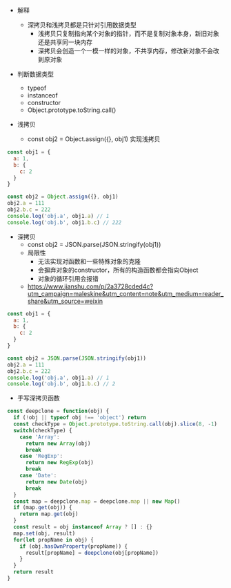 - 解释
  + 深拷贝和浅拷贝都是只针对引用数据类型
    + 浅拷贝只复制指向某个对象的指针，而不是复制对象本身，新旧对象还是共享同一块内存
    + 深拷贝会创造一个一模一样的对象，不共享内存，修改新对象不会改到原对象
- 判断数据类型
  + typeof
  + instanceof
  + constructor
  + Object.prototype.toString.call()

- 浅拷贝
  + const obj2 = Object.assign({}, obj1) 实现浅拷贝
```js
const obj1 = {
  a: 1,
  b: {
    c: 2
  }
}

const obj2 = Object.assign({}, obj1)
obj2.a = 111
obj2.b.c = 222
console.log('obj.a', obj1.a) // 1
console.log('obj.b', obj1.b.c) // 222

```


- 深拷贝
  + const obj2 = JSON.parse(JSON.stringify(obj1))
  + 局限性
    + 无法实现对函数和一些特殊对象的克隆
    + 会摒弃对象的constructor，所有的构造函数都会指向Object
    + 对象的循环引用会报错
  + https://www.jianshu.com/p/2a3728cded4c?utm_campaign=maleskine&utm_content=note&utm_medium=reader_share&utm_source=weixin
```js
const obj1 = {
  a: 1,
  b: {
    c: 2
  }
}

const obj2 = JSON.parse(JSON.stringify(obj1))
obj2.a = 111
obj2.b.c = 222
console.log('obj.a', obj1.a) // 1
console.log('obj.b', obj1.b.c) // 2
```

- 手写深拷贝函数
```js
const deepclone = function(obj) {
  if (!obj || typeof obj !== 'object') return
  const checkType = Object.prototype.toString.call(obj).slice(8, -1)
  switch(checkType) {
    case 'Array':
      return new Array(obj)
      break
    case 'RegExp':
      return new RegExp(obj)
      break
    case 'Date':
      return new Date(obj)
      break
  }
  const map = deepclone.map = deepclone.map || new Map()
  if (map.get(obj)) {
    return map.get(obj)
  }
  const result = obj instanceof Array ? [] : {}
  map.set(obj, result)
  for(let propName in obj) {
    if (obj.hasOwnProperty(propName)) {
      result[propName] = deepclone(obj[propName])
    }
  }
  return result
}
```